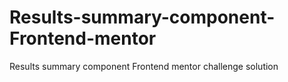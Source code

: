 # Results-summary-component-Frontend-mentor
Results summary component Frontend mentor challenge solution
